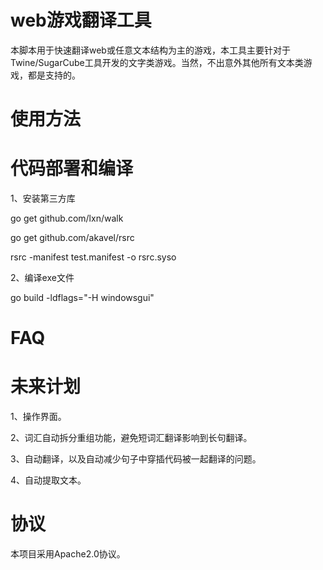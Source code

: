 # web游戏翻译工具

本脚本用于快速翻译web或任意文本结构为主的游戏，本工具主要针对于Twine/SugarCube工具开发的文字类游戏。当然，不出意外其他所有文本类游戏，都是支持的。

# 使用方法

# 代码部署和编译

1、安装第三方库

go get github.com/lxn/walk

go get github.com/akavel/rsrc

rsrc -manifest test.manifest -o rsrc.syso

2、编译exe文件

go build -ldflags="-H windowsgui"

# FAQ

# 未来计划

1、操作界面。

2、词汇自动拆分重组功能，避免短词汇翻译影响到长句翻译。

3、自动翻译，以及自动减少句子中穿插代码被一起翻译的问题。

4、自动提取文本。

# 协议

本项目采用Apache2.0协议。